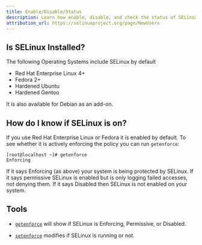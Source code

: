 ```yaml
---
title: Enable/Disable/Status
description: Learn how enable, disable, and check the status of SELinux
attribution_url: https://selinuxproject.org/page/NewUsers
---
```


## Is SELinux Installed?

The following Operating Systems include SELinux by default

* Red Hat Enterprise Linux 4+
* Fedora 2+
* Hardened Ubuntu
* Hardened Gentoo

It is also available for Debian as an add-on.

## How do I know if SELinux is on?

If you use Red Hat Enterprise Linux or Fedora it is enabled by default. To see
whether it is actively enforcing the policy you can run `getenforce`:

```
[root@localhost ~]# getenforce
Enforcing
```

If it says Enforcing (as above) your system is being protected by SELinux. If
it says permissive SELinux is enabled but is only logging failed accesses, not
denying them. If it says Disabled then SELinux is not enabled on your system. 

## Tools

* [`getenforce`](https://linux.die.net/man/8/getenforce) will show if SELinux
is Enforcing, Permissive, or Disabled.

* [`setenforce`](https://linux.die.net/man/8/setenforce) modifies if SELinux
is running or not.
